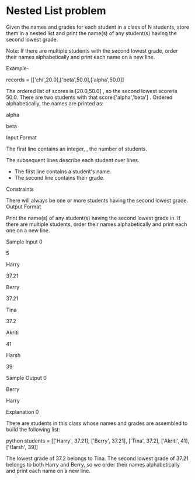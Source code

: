# Nested List problem

Given the names and grades for each student in a class of N students, store them in a nested list and print the name(s) of any student(s) having the second lowest grade.

Note: If there are multiple students with the second lowest grade, order their names alphabetically and print each name on a new line.

Example-

records = [['chi',20.0],['beta',50.0],['alpha',50.0]]

The ordered list of scores is [20.0,50.0] , so the second lowest score is 50.0. There are two students with that score:['alpha','beta'] . Ordered alphabetically, the names are printed as:

alpha

beta

Input Format

The first line contains an integer, , the number of students.

The  subsequent lines describe each student over  lines.

- The first line contains a student's name.
- The second line contains their grade.

Constraints

There will always be one or more students having the second lowest grade.
Output Format

Print the name(s) of any student(s) having the second lowest grade in. If there are multiple students, order their names alphabetically and print each one on a new line.

Sample Input 0

5

Harry

37.21

Berry

37.21

Tina

37.2

Akriti

41

Harsh

39

Sample Output 0

Berry

Harry

Explanation 0

There are  students in this class whose names and grades are assembled to build the following list:

python students = [['Harry', 37.21], ['Berry', 37.21], ['Tina', 37.2], ['Akriti', 41], ['Harsh', 39]]

The lowest grade of 37.2 belongs to Tina. The second lowest grade of 37.21 belongs to both Harry and Berry, so we order their names alphabetically and print each name on a new line.
